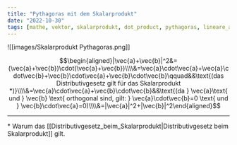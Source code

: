 ```yaml
---
title: "Pythagoras mit dem Skalarprodukt"
date: "2022-10-30"
tags: [mathe, vektor, skalarprodukt, dot_product, pythagoras, lineare_algebra, analytische_geometrie]
---
```

![[images/Skalarprodukt Pythagoras.png]]

$$\begin{aligned}|\vec{a}+\vec{b}|^2&=(\vec{a}+\vec{b})\cdot(\vec{a}+\vec{b})\\\\&=\vec{a}\cdot\vec{a}+\vec{a}\cdot\vec{b}+\vec{b}\cdot\vec{a}+\vec{b}\cdot\vec{b}\qquad&&\text{(das Distributivgesetz gilt für das Skalarprodukt *)}\\\\&=\vec{a}\cdot\vec{a}+\vec{b}\cdot\vec{b}&&\text{(da } \vec{a}\text{ und } \vec{b} \text{ orthogonal sind, gilt: } \vec{a}\cdot\vec{b}=0 \text{ und } \vec{b}\cdot\vec{a}=0)\\\\&=|\vec{a}|^2+|\vec{b}|^2\end{aligned}$$

---
\* Warum das [[Distributivgesetz_beim_Skalarprodukt|Distributivgesetz beim Skalarprodukt]] gilt.
 
